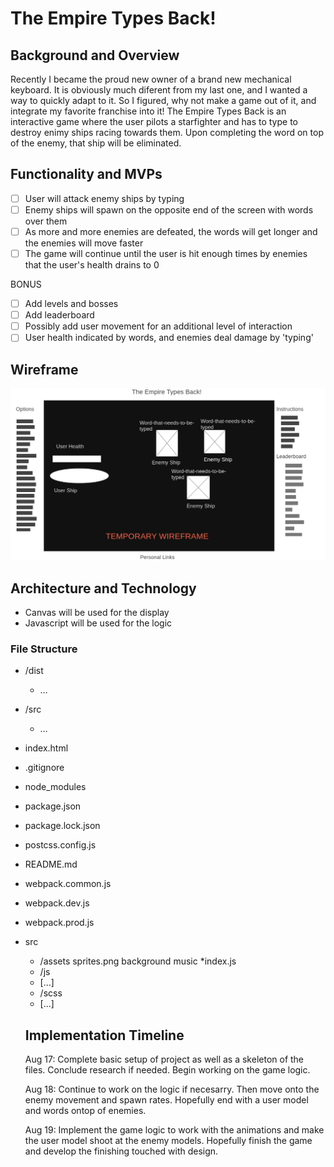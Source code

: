# The Empire Types Back!

## Background and Overview
Recently I became the proud new owner of a brand new mechanical keyboard. It is obviously much diferent from my last one, and I wanted a way to quickly adapt to it. So I figured, why not make a game out of it, and integrate my favorite franchise into it!
The Empire Types Back is an interactive game where the user pilots a starfighter and has to type to destroy enimy ships racing towards them. Upon completing the word on top of the enemy, that ship will be eliminated.


## Functionality and MVPs
- [ ] User will attack enemy ships by typing
- [ ] Enemy ships will spawn on the opposite end of the screen with words over them
- [ ] As more and more enemies are defeated, the words will get longer and the enemies will move faster
- [ ] The game will continue until the user is hit enough times by enemies that the user's health drains to 0

BONUS
- [ ] Add levels and bosses
- [ ] Add leaderboard
- [ ] Possibly add user movement for an additional level of interaction
- [ ] User health indicated by words, and enemies deal damage by 'typing'

## Wireframe

![](Homepage.png)

## Architecture and Technology

* Canvas will be used for the display
* Javascript will be used for the logic

### File Structure

* /dist 
  * …
* /src
  * …
* index.html
* .gitignore
* node_modules
* package.json
* package.lock.json
* postcss.config.js
* README.md
* webpack.common.js
* webpack.dev.js
* webpack.prod.js


* src
  * /assets
    sprites.png
    background
    music
  *index.js
  * /js
  * [...]
  * /scss
  * [...]
  
  ## Implementation Timeline
  
  Aug 17: Complete basic setup of project as well as a skeleton of the files. Conclude research if needed. Begin working on the game logic.
  
  Aug 18: Continue to work on the logic if necesarry. Then move onto the enemy movement and spawn rates. Hopefully end with a user model and words ontop of enemies.
  
  Aug 19: Implement the game logic to work with the animations and make the user model shoot at the enemy models. Hopefully finish the game and develop the finishing touched with design.
